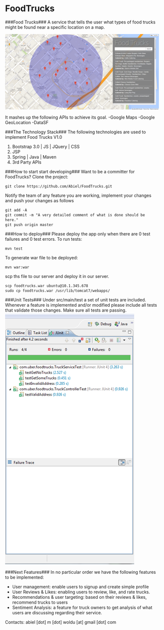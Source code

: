 FoodTrucks
==========

###Food Trucks###
A service that tells the user what types of food trucks might be found near a specific location on a map.

![Food Trucks V1.0](https://raw.githubusercontent.com/Abiel/FoodTrucks/master/doc/layout-1.png)

It mashes up the following APIs to achieve its goal.
-Google Maps
-Google GeoLocation
-DataSF

###The Technology Stack###
The following technologies are used to implement Food Trucks V1.0

<ol>
<li>Bootstrap 3.0 | JS | JQuery | CSS </li>
<li>JSP</li>
<li>Spring | Java | Maven</li>
<li>3rd Party APIs</li>
</ol>

###How to start start developing###
Want to be a committer for FoodTrucks? 
Clone the project:
```
git clone https://github.com/Abiel/FoodTrucks.git
```
Notify the team of any feature you are working, implement your changes and push your changes as follows
```
git add -A
git commit -m "A very detailed comment of what is done should be here."
git push origin master
```

###How to deploy### 
Please deploy the app only when there are 0 test failures and 0 test errors. To run tests:
```
mvn test
```
To generate war file to be deployed:
```
mvn war:war
```
scp ths file to our server and deploy it in our server.
```
scp foodtrucks.war ubuntu@10.1.345.678
sudo cp foodtrucks.war /usr/lib/tomcat7/webapps/
```

###Unit Tests###
Under src/main/test a set of unit tests are included. Whenever a feature is implemented and/or modified please include all tests that validate those changes. Make sure all tests are passing.
![Food Trucks V1.0](https://raw.githubusercontent.com/Abiel/FoodTrucks/master/doc/tests.png)

###Next Features###
In no particular order we have the following features to be implemented:
<ul>
<li>User management: enable users to signup and create simple profile</li>
<li>User Reviews & Likes: enabling users to review, like, and rate trucks.</li>
<li>Recommendations & user targeting: based on their reviews & likes, recommend trucks to users</li>
<li>Sentiment Analysis: a feature for truck owners to get analysis of what users are discussing regarding their service.</li>
</ul>


Contacts:
abiel [dot] m [dot] woldu [at] gmail [dot] com



